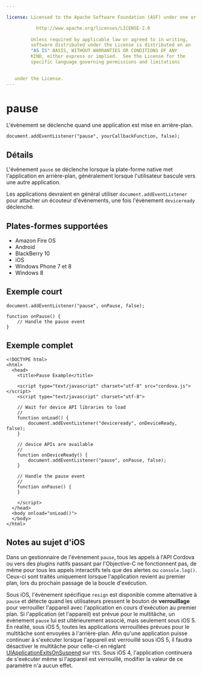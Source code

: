 ```yaml
---

license: Licensed to the Apache Software Foundation (ASF) under one or more contributor license agreements. See the NOTICE file distributed with this work for additional information regarding copyright ownership. The ASF licenses this file to you under the Apache License, Version 2.0 (the "License"); you may not use this file except in compliance with the License. You may obtain a copy of the License at

           http://www.apache.org/licenses/LICENSE-2.0
    
         Unless required by applicable law or agreed to in writing,
         software distributed under the License is distributed on an
         "AS IS" BASIS, WITHOUT WARRANTIES OR CONDITIONS OF ANY
         KIND, either express or implied.  See the License for the
         specific language governing permissions and limitations
    

   under the License.
---
```


# pause

L'évènement se déclenche quand une application est mise en arrière-plan.

    document.addEventListener("pause", yourCallbackFunction, false);
    

## Détails

L'évènement `pause` se déclenche lorsque la plate-forme native met l'application en arrière-plan, généralement lorsque l'utilisateur bascule vers une autre application.

Les applications devraient en général utiliser `document.addEventListener` pour attacher un écouteur d'évènements, une fois l'évènement `deviceready` déclenché.

## Plates-formes supportées

*   Amazon Fire OS
*   Android
*   BlackBerry 10
*   iOS
*   Windows Phone 7 et 8
*   Windows 8

## Exemple court

    document.addEventListener("pause", onPause, false);
    
    function onPause() {
        // Handle the pause event
    }
    

## Exemple complet

    <!DOCTYPE html>
    <html>
      <head>
        <title>Pause Example</title>
    
        <script type="text/javascript" charset="utf-8" src="cordova.js"></script>
        <script type="text/javascript" charset="utf-8">
    
        // Wait for device API libraries to load
        //
        function onLoad() {
            document.addEventListener("deviceready", onDeviceReady, false);
        }
    
        // device APIs are available
        //
        function onDeviceReady() {
            document.addEventListener("pause", onPause, false);
        }
    
        // Handle the pause event
        //
        function onPause() {
        }
    
        </script>
      </head>
      <body onload="onLoad()">
      </body>
    </html>
    

## Notes au sujet d'iOS

Dans un gestionnaire de l'évènement `pause`, tous les appels à l'API Cordova ou vers des plugins natifs passant par l'Objective-C ne fonctionnent pas, de même pour tous les appels interactifs tels que des alertes ou `console.log()`. Ceux-ci sont traités uniquement lorsque l'application revient au premier plan, lors du prochain passage de la boucle d'exécution.

Sous iOS, l'évènement spécifique `resign` est disponible comme alternative à `pause` et détecte quand les utilisateurs pressent le bouton de **verrouillage** pour verrouiller l'appareil avec l'application en cours d'exécution au premier plan. Si l'application (et l'appareil) est prévue pour le multitâche, un évènement `pause` lui est ultérieurement associé, mais seulement sous iOS 5. En réalité, sous iOS 5, toutes les applications verrouillées prévues pour le multitâche sont envoyées à l'arrière-plan. Afin qu'une application puisse continuer à s'exécuter lorsque l'appareil est verrouillé sous iOS 5, il faudra désactiver le multitâche pour celle-ci en réglant [UIApplicationExitsOnSuspend][1] sur `YES`. Sous iOS 4, l'application continuera de s'exécuter même si l'appareil est verrouillé, modifier la valeur de ce paramètre n'a aucun effet.

 [1]: http://developer.apple.com/library/ios/#documentation/general/Reference/InfoPlistKeyReference/Articles/iPhoneOSKeys.html
